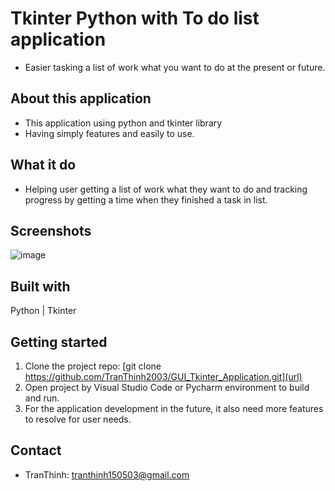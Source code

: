 # Tkinter Python with To do list application 
  - Easier tasking a list of work what you want to do at the present or future.  

## About this application 
  - This application using python and tkinter library
  - Having simply features and easily to use.

## What it do
  - Helping user getting a list of work what they want to do and tracking progress by getting a time when they finished a task in list.

## Screenshots
![image](https://github.com/TranThinh2003/GUI_Tkinter_Application/assets/148307463/5c2d74ad-14c3-4f48-b32e-d0b2f94c0526)

## Built with 
Python | Tkinter 

## Getting started 
1. Clone the project repo:
    [git clone https://github.com/TranThinh2003/GUI_Tkinter_Application.git](url)
2. Open project by Visual Studio Code or Pycharm environment to build and run.
3. For the application development in the future, it also need more features to resolve for user needs.

## Contact 
- TranThinh: [tranthinh150503@gmail.com](url) 



